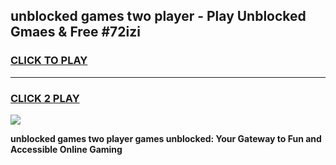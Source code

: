 
## unblocked games two player - Play Unblocked Gmaes & Free #72izi
<h3>
<a href="https://news.freeplayer.one?title=unblocked_games_two_player&ref=03M">CLICK TO PLAY</a></h3>
<hr>

<h3>
<a href="https://news.freeplayer.one?title=unblocked_games_two_player&ref=03M">CLICK 2 PLAY</a>
  
</h3>

<a href="https://news.freeplayer.one?title=unblocked_games_two_player&ref=03M"><img src="https://clearcache.store/games.png"></a>


**unblocked games two player games unblocked: Your Gateway to Fun and Accessible Online Gaming**
